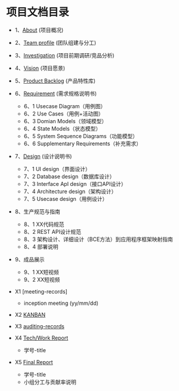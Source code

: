 
项目文档目录
===
* 1、[About]()  (项目概况)
* 2、[Team profile]() (团队组建与分工)
* 3、[Investigation]() (项目前期调研/竞品分析)
* 4、[Vision]() (项目愿景)
* 5、[Product Backlog]() (产品特性库)
* 6、[Requirement]() (需求规格说明书)
  * 6、1 Usecase Diagram（用例图）
  * 6、2 Use Cases（用例+活动图）
  * 6、3 Domian Models（领域模型）
  * 6、4 State Models（状态模型）
  * 6、5 System Sequence Diagrams（功能模型）
  * 6、6 Supplementary Requirements（补充需求）
 
* 7、[Design]() (设计说明书)
  * 7、1 UI design（界面设计）
  * 7、2 Database design（数据库设计）
  * 7、3 Interface ApI design（接口API设计）
  * 7、4 Architecture design（架构设计）
  * 7、5 Usecase design（用例设计）
 
* 8、生产规范与指南
  * 8、1 XX代码规范
  * 8、2 REST API设计规范
  * 8、3 架构设计、详细设计（BCE方法）到应用程序框架映射指南
  * 8、4 部署说明
* 9、成品展示
  * 9、1 XX短视频
  * 9、2 XX短视频
* X1 [meeting-records]
  * inception meeting (yy/mm/dd)
* X2 [KANBAN]()
* X3 [auditing-records]()
* X4 [Tech/Work Report]() 
  * 学号-title
* X5 [Final Report]()
  * 学号-title
  * 小组分工与贡献率说明
